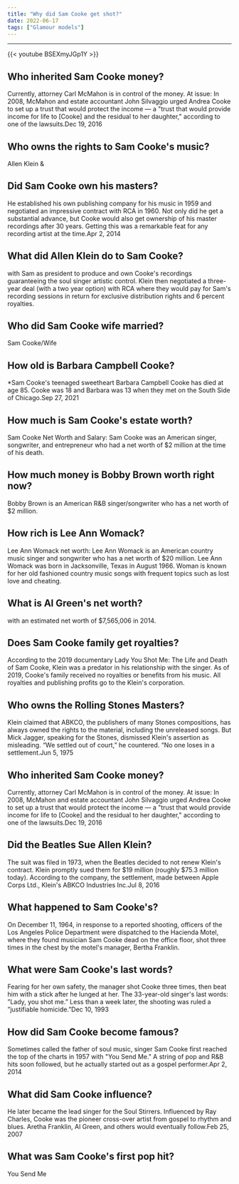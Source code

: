 ```yaml
---
title: "Why did Sam Cooke get shot?"
date: 2022-06-17
tags: ["Glamour models"]
---
```


---
{{< youtube BSEXmyJGp1Y >}}
## Who inherited Sam Cooke money?
Currently, attorney Carl McMahon is in control of the money. At issue: In 2008, McMahon and estate accountant John Silvaggio urged Andrea Cooke to set up a trust that would protect the income — a "trust that would provide income for life to [Cooke] and the residual to her daughter," according to one of the lawsuits.Dec 19, 2016

## Who owns the rights to Sam Cooke's music?
Allen Klein &

## Did Sam Cooke own his masters?
He established his own publishing company for his music in 1959 and negotiated an impressive contract with RCA in 1960. Not only did he get a substantial advance, but Cooke would also get ownership of his master recordings after 30 years. Getting this was a remarkable feat for any recording artist at the time.Apr 2, 2014

## What did Allen Klein do to Sam Cooke?
with Sam as president to produce and own Cooke's recordings guaranteeing the soul singer artistic control. Klein then negotiated a three-year deal (with a two year option) with RCA where they would pay for Sam's recording sessions in return for exclusive distribution rights and 6 percent royalties.

## Who did Sam Cooke wife married?
Sam Cooke/Wife

## How old is Barbara Campbell Cooke?
*Sam Cooke's teenaged sweetheart Barbara Campbell Cooke has died at age 85. Cooke was 18 and Barbara was 13 when they met on the South Side of Chicago.Sep 27, 2021

## How much is Sam Cooke's estate worth?
Sam Cooke Net Worth and Salary: Sam Cooke was an American singer, songwriter, and entrepreneur who had a net worth of $2 million at the time of his death.

## How much money is Bobby Brown worth right now?
Bobby Brown is an American R&B singer/songwriter who has a net worth of $2 million.

## How rich is Lee Ann Womack?
Lee Ann Womack net worth: Lee Ann Womack is an American country music singer and songwriter who has a net worth of $20 million. Lee Ann Womack was born in Jacksonville, Texas in August 1966. Woman is known for her old fashioned country music songs with frequent topics such as lost love and cheating.

## What is Al Green's net worth?
with an estimated net worth of $7,565,006 in 2014.

## Does Sam Cooke family get royalties?
According to the 2019 documentary Lady You Shot Me: The Life and Death of Sam Cooke, Klein was a predator in his relationship with the singer. As of 2019, Cooke's family received no royalties or benefits from his music. All royalties and publishing profits go to the Klein's corporation.

## Who owns the Rolling Stones Masters?
Klein claimed that ABKCO, the publishers of many Stones compositions, has always owned the rights to the material, including the unreleased songs. But Mick Jagger, speaking for the Stones, dismissed Klein's assertion as misleading. “We settled out of court,” he countered. “No one loses in a settlement.Jun 5, 1975

## Who inherited Sam Cooke money?
Currently, attorney Carl McMahon is in control of the money. At issue: In 2008, McMahon and estate accountant John Silvaggio urged Andrea Cooke to set up a trust that would protect the income — a "trust that would provide income for life to [Cooke] and the residual to her daughter," according to one of the lawsuits.Dec 19, 2016

## Did the Beatles Sue Allen Klein?
The suit was filed in 1973, when the Beatles decided to not renew Klein's contract. Klein promptly sued them for $19 million (roughly $75.3 million today). According to the company, the settlement, made between Apple Corps Ltd., Klein's ABKCO Industries Inc.Jul 8, 2016

## What happened to Sam Cooke's?
On December 11, 1964, in response to a reported shooting, officers of the Los Angeles Police Department were dispatched to the Hacienda Motel, where they found musician Sam Cooke dead on the office floor, shot three times in the chest by the motel's manager, Bertha Franklin.

## What were Sam Cooke's last words?
Fearing for her own safety, the manager shot Cooke three times, then beat him with a stick after he lunged at her. The 33-year-old singer's last words: ”Lady, you shot me.” Less than a week later, the shooting was ruled a ”justifiable homicide.”Dec 10, 1993

## How did Sam Cooke become famous?
Sometimes called the father of soul music, singer Sam Cooke first reached the top of the charts in 1957 with "You Send Me." A string of pop and R&B hits soon followed, but he actually started out as a gospel performer.Apr 2, 2014

## What did Sam Cooke influence?
He later became the lead singer for the Soul Stirrers. Influenced by Ray Charles, Cooke was the pioneer cross-over artist from gospel to rhythm and blues. Aretha Franklin, Al Green, and others would eventually follow.Feb 25, 2007

## What was Sam Cooke's first pop hit?
You Send Me

